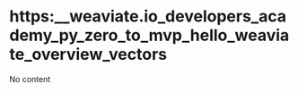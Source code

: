 # https:\_\_weaviate.io_developers_academy_py_zero_to_mvp_hello_weaviate_overview_vectors

No content

